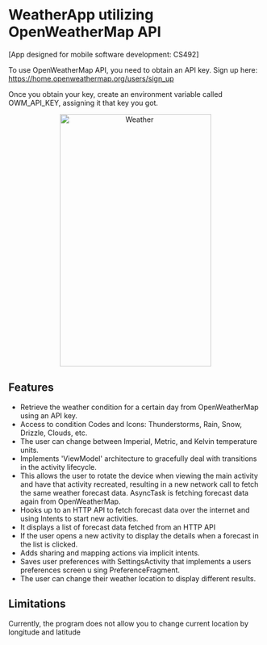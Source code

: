 # WeatherApp utilizing OpenWeatherMap API

[App designed for mobile software development: CS492]

To use OpenWeatherMap API, you need to obtain an API key. 
Sign up here: https://home.openweathermap.org/users/sign_up

Once you obtain your key, create an environment variable called OWM_API_KEY, assigning it that key you got.

<p align="center">
<img src="app/src/main/res/Images/weatheruse.gif" alt="Weather" width="300" height="500">
<br />

## Features
* Retrieve the weather condition for a certain day from OpenWeatherMap using an API key.
* Access to condition Codes and Icons: Thunderstorms, Rain, Snow, Drizzle, Clouds, etc.
* The user can change between Imperial, Metric, and Kelvin temperature units.
* Implements 'ViewModel' architecture to gracefully deal with transitions in the activity lifecycle.
* This allows the user to rotate the device when viewing the main activity and have that activity recreated, resulting in a new network call to fetch the same weather forecast data. AsyncTask is fetching forecast data again from OpenWeatherMap.
* Hooks up to an HTTP API to fetch forecast data over the internet and using Intents to start new activities.
* It displays a list of forecast data fetched from an HTTP API
* If the user opens a new activity to display the details when a forecast in the list is clicked.
* Adds sharing and mapping actions via implicit intents.
* Saves user preferences with SettingsActivity that implements a users preferences screen u sing PreferenceFragment. 
* The user can change their weather location to display different results.


## Limitations
Currently, the program does not allow you to change current location by longitude and latitude
